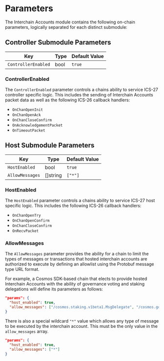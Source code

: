 <!--
order: 6
-->

# Parameters

The Interchain Accounts module contains the following on-chain parameters, logically separated for each distinct submodule:

## Controller Submodule Parameters

| Key                    | Type | Default Value |
|------------------------|------|---------------|
| `ControllerEnabled`    | bool | `true`        |

### ControllerEnabled

The `ControllerEnabled` parameter controls a chains ability to service ICS-27 controller specific logic. This includes the sending of Interchain Accounts packet data as well as the following ICS-26 callback handlers:

- `OnChanOpenInit`
- `OnChanOpenAck`
- `OnChanCloseConfirm`
- `OnAcknowledgementPacket`
- `OnTimeoutPacket`

## Host Submodule Parameters

| Key                    | Type     | Default Value |
|------------------------|----------|---------------|
| `HostEnabled`          | bool     | `true`        |
| `AllowMessages`        | []string | `["*"]`       |

### HostEnabled

The `HostEnabled` parameter controls a chains ability to service ICS-27 host specific logic. This includes the following ICS-26 callback handlers:

- `OnChanOpenTry`
- `OnChanOpenConfirm`
- `OnChanCloseConfirm`
- `OnRecvPacket`

### AllowMessages

The `AllowMessages` parameter provides the ability for a chain to limit the types of messages or transactions that hosted interchain accounts are authorized to execute by defining an allowlist using the Protobuf message type URL format.

For example, a Cosmos SDK-based chain that elects to provide hosted Interchain Accounts with the ability of governance voting and staking delegations will define its parameters as follows:

```json
"params": {
  "host_enabled": true,
  "allow_messages": ["/cosmos.staking.v1beta1.MsgDelegate", "/cosmos.gov.v1beta1.MsgVote"]
}
```

There is also a special wildcard `"*"` value which allows any type of message to be executed by the interchain account. This must be the only value in the `allow_messages` array.

```json
"params": {
  "host_enabled": true,
  "allow_messages": ["*"]
}
```
